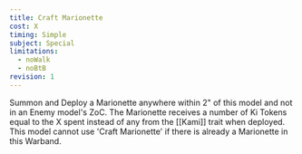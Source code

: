 ```yaml
---
title: Craft Marionette
cost: X
timing: Simple
subject: Special
limitations:
  - noWalk
  - noBtB
revision: 1
---
```

Summon and Deploy a Marionette anywhere within 2" of this model and not in an Enemy model's ZoC. The Marionette receives a number of Ki Tokens equal to the X spent instead of any from the [[Kami]] trait when deployed.
This model cannot use 'Craft Marionette' if there is already a Marionette in this Warband.